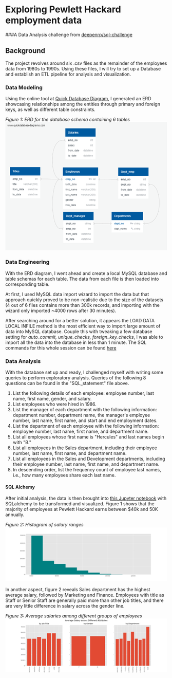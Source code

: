 # Exploring Pewlett Hackard employment data
###A Data Analysis challenge from [deepenrp/sql-challenge](https://github.com/deepenrp/sql-challenge)

## Background

The project revolves around six .csv files as the remainder of the employees data from 1980s to 1990s. Using these 
files, I will try to set up a Database and establish an ETL pipeline for analysis and visualization.

### Data Modeling
Using the online tool at [Quick Database Diagram](http://www.quickdatabasediagrams.com), I generated an ERD showcasing
relationships among the entities through primary and foreign keys, as well as different table constraints.

_Figure 1: ERD for the database schema containing 6 tables_
![alt text](https://github.com/ghkhuu/sql-challenge/blob/master/ERD%20for%20database.png)


### Data Engineering

With the ERD diagram, I went ahead and create a local MySQL database and table schemas for each table. The data from 
each file is then loaded into corresponding table. 

At first, I used MySQL data import wizard to import the data but that approach quickly proved to be non-realistic 
due to the size of the datasets (4 out of 6 files contains more than 300k records, and importing with the wizard only 
imported ~4000 rows after 30 minutes).

After searching around for a better solution, it appears the LOAD DATA LOCAL INFILE method is the most efficient way to 
import large amount of data into MySQL database. Couple this with tweaking a few database setting for _auto_commit,
unique_checks, foreign_key_checks_, I was able to import all the data into the database in less than 1 minute. The SQL 
commands for this whole session can be found [here](https://github.com/ghkhuu/sql-challenge/blob/master/SQL_statements.sql)

### Data Analysis

With the database set up and ready, I challenged myself with writing some queries to perform exploratory analysis. 
Queries of the following 8 questions can be found in the "SQL_statement" file above.
1. List the following details of each employee: employee number, last name, first name, gender, and salary.
2. List employees who were hired in 1986.
3. List the manager of each department with the following information: department number, department name, the manager's employee number, last name, first name, and start and end employment dates.
4. List the department of each employee with the following information: employee number, last name, first name, and department name.
5. List all employees whose first name is "Hercules" and last names begin with "B."
6. List all employees in the Sales department, including their employee number, last name, first name, and department name.
7. List all employees in the Sales and Development departments, including their employee number, last name, first name, and department name.
8. In descending order, list the frequency count of employee last names, i.e., how many employees share each last name.

#### SQL Alchemy

After initial analysis, the data is then brought into [this Jupyter notebook](https://github.com/ghkhuu/sql-challenge/blob/master/DataAnalysisandVisualization.ipynb) 
with SQLalchemy to be transformed and visualized. Figure 1 shows that the majority of employees at Pewlett Hackard earns
between $40k and 50K annually.

_Figure 2: Histogram of salary ranges_
![alt text](https://github.com/ghkhuu/sql-challenge/blob/master/histogram.jpg)



In another aspect, figure 2 reveals Sales department has the highest average salary, followed by Marketing and Finance.
Employees with title as Staff or Senior Staff are generally paid more than other job titles, and there are very little
difference in salary across the gender line.

_Figure 3: Average salaries among different groups of employees_
![alt text](https://github.com/ghkhuu/sql-challenge/blob/master/average_salaries.jpg)


